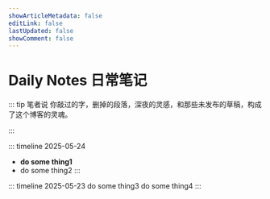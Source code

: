 ```yaml
---
showArticleMetadata: false
editLink: false
lastUpdated: false
showComment: false
---
```


# Daily Notes 日常笔记

::: tip 笔者说
你敲过的字，删掉的段落，深夜的灵感，和那些未发布的草稿，构成了这个博客的灵魂。

:::


::: timeline 2025-05-24
- **do some thing1**
- do some thing2
:::

::: timeline 2025-05-23
do some thing3
do some thing4
:::